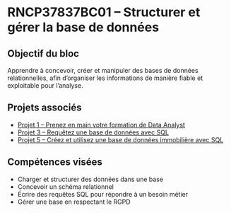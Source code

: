 # RNCP37837BC01 – Structurer et gérer la base de données

## Objectif du bloc
Apprendre à concevoir, créer et manipuler des bases de données relationnelles, afin d’organiser les informations de manière fiable et exploitable pour l’analyse.

## Projets associés
- [Projet 1 – Prenez en main votre formation de Data Analyst](Projet_01/)  
- [Projet 3 – Requêtez une base de données avec SQL](Projet_03/)  
- [Projet 5 – Créez et utilisez une base de données immobilière avec SQL](Projet_05/)  

## Compétences visées
- Charger et structurer des données dans une base  
- Concevoir un schéma relationnel  
- Écrire des requêtes SQL pour répondre à un besoin métier  
- Gérer une base en respectant le RGPD

